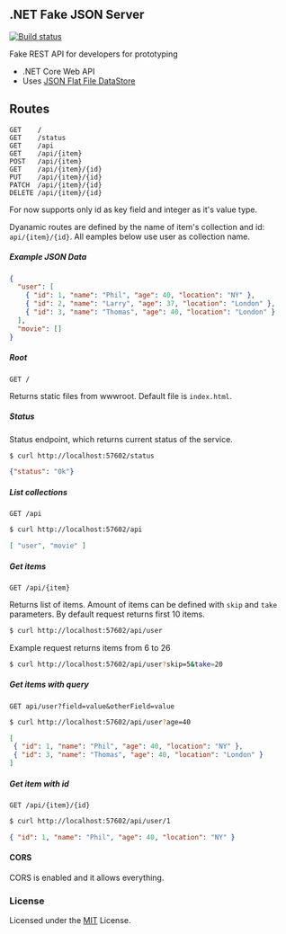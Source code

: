 .NET Fake JSON Server
--------------------------

[![Build status](https://ci.appveyor.com/api/projects/status/hacg7qupp5oxbct8?svg=true)](https://ci.appveyor.com/project/ttu/dotnet-fake-json-server)

Fake REST API for developers for prototyping
 
* .NET Core Web API
* Uses [JSON Flat File DataStore](https://github.com/ttu/json-flatfile-datastore)

## Routes

```
GET    /
GET    /status
GET    /api
GET    /api/{item}
POST   /api/{item}
GET    /api/{item}/{id}
PUT    /api/{item}/{id}
PATCH  /api/{item}/{id}
DELETE /api/{item}/{id}
```

For now supports only id as key field and integer as it's value type.

Dyanamic routes are defined by the name of item's collection and id: `api/{item}/{id}`. All eamples below use user as collection name.

##### Example JSON Data

```json
{
  "user": [
    { "id": 1, "name": "Phil", "age": 40, "location": "NY" },
    { "id": 2, "name": "Larry", "age": 37, "location": "London" },
    { "id": 3, "name": "Thomas", "age": 40, "location": "London" }
  ],
  "movie": []
}
```

##### Root

`GET /`

Returns static files from wwwroot. Default file is `index.html`.

##### Status

Status endpoint, which returns current status of the service.

```sh
$ curl http://localhost:57602/status
```
```json
{"status": "Ok"}
```

#####  List collections 

`GET /api`

```sh
$ curl http://localhost:57602/api
```

```json
[ "user", "movie" ]
```

##### Get items

`GET /api/{item}`

Returns list of items. Amount of items can be defined with `skip` and `take` parameters. By default request returns first 10 items. 
```sh
$ curl http://localhost:57602/api/user
```

Example request returns items from 6 to 26

```sh
$ curl http://localhost:57602/api/user?skip=5&take=20
```


##### Get items with query 

`GET api/user?field=value&otherField=value`

```sh
$ curl http://localhost:57602/api/user?age=40
```
```json
[ 
 { "id": 1, "name": "Phil", "age": 40, "location": "NY" },
 { "id": 3, "name": "Thomas", "age": 40, "location": "London" }
]
```

##### Get item with id 

`GET /api/{item}/{id}`

```sh
$ curl http://localhost:57602/api/user/1
```

```json
{ "id": 1, "name": "Phil", "age": 40, "location": "NY" }
```

#### CORS

CORS is enabled and it allows everything.

### License

Licensed under the [MIT](LICENSE) License.
